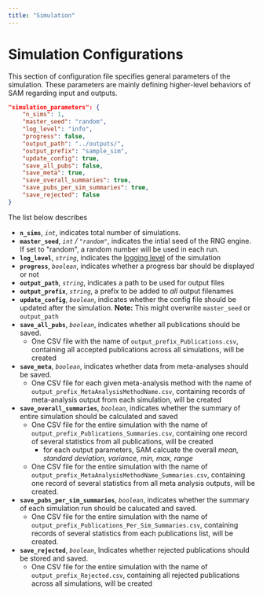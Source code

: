 ```yaml
---
title: "Simulation"
---
```


# Simulation Configurations

This section of configuration file specifies general parameters of the simulation. These parameters are mainly defining higher-level behaviors of SAM regarding input and outputs. 

```json linenums="1"
"simulation_parameters": {
    "n_sims": 1,
    "master_seed": "random",
    "log_level": "info",
    "progress": false,
    "output_path": "../outputs/",
    "output_prefix": "sample_sim",
    "update_config": true,
    "save_all_pubs": false,
    "save_meta": true,
    "save_overall_summaries": true,
    "save_pubs_per_sim_summaries": true,
    "save_rejected": false
}
```

The list below describes 

- **`n_sims`**, *`int`*, indicates total number of simulations.
- **`master_seed`**, *`int` / `"random"`*, indicates the intial seed of the RNG engine. If set to "random", a random number will be used in each run.
- **`log_level`**, *`string`*, indicates the [logging level](https://www.tutorialspoint.com/log4j/log4j_logging_levels.htm) of the simulation
- **`progress`**, *`boolean`*, indicates whether a progress bar should be displayed or not
- **`output_path`**, *`string`*, indicates a path to be used for output files
- **`output_prefix`**, *`string`*, a prefix to be added to *all* output filenames
- **`update_config`**, *`boolean`*, indicates whether the config file should be updated after the simulation. **Note:** This might overwrite `master_seed` or `output_path`
- **`save_all_pubs`**, *`boolean`*, indicates whether all publications should be saved.
	- One CSV file with the name of `output_prefix_Publications.csv`, containing all accepted publications across all simulations, will be created 
- **`save_meta`**, *`boolean`*, indicates whether data from meta-analyses should be saved.
	- One CSV file for each given meta-analysis method with the name of `output_prefix_MetaAnalysisMethodName.csv`, containing records of meta-analysis output from each simulation, will be created
- **`save_overall_summaries`**, *`boolean`*, indicates whether the summary of entire simulation should be calculated and saved
	- One CSV file for the entire simulation with the name of `output_prefix_Publications_Summaries.csv`, containing one record of several statistics from all publications, will be created
		- for each output parameters, SAM calcuate the overall *mean, standard deviation, variance, min, max, range*
	- One CSV file for the entire simulation with the name of `output_prefix_MetaAnalysisMethodName_Summaries.csv`, containing one record of several statistics from all meta analysis outputs, will be created.  
- **`save_pubs_per_sim_summaries`**, *`boolean`*, indicates whether the summary of each simulation run should be calucated and saved.
	- One CSV file for the entire simulation with the name of `output_prefix_Publications_Per_Sim_Summaries.csv`, containing records of several statistics from each publications list, will be created.
- **`save_rejected`**, *`boolean`*, Indicates whether rejected publications should be stored and saved.
	- One CSV file for the entire simulation with the name of `output_prefix_Rejected.csv`, containing all rejected publications across all simulations, will be created

